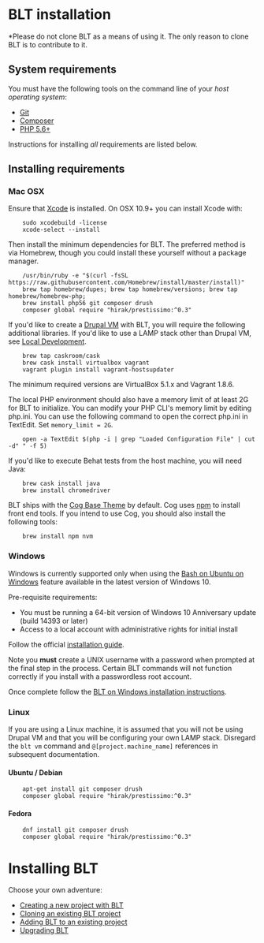 # BLT installation

*Please do not clone BLT as a means of using it. The only reason to clone BLT is to contribute to it.

## System requirements

You must have the following tools on the command line of your *host operating system*:

* [Git](https://git-scm.com/)
* [Composer](https://getcomposer.org/download/)
* [PHP 5.6+](http://php.net/manual/en/install.php)

Instructions for installing _all_ requirements are listed below.

## Installing requirements

### Mac OSX

Ensure that [Xcode](https://itunes.apple.com/us/app/xcode/id497799835?mt=12) is installed. On OSX 10.9+ you can install Xcode with:

        sudo xcodebuild -license
        xcode-select --install

Then install the  minimum dependencies for BLT. The preferred method is via Homebrew, though you could install these yourself without a package manager.

        /usr/bin/ruby -e "$(curl -fsSL https://raw.githubusercontent.com/Homebrew/install/master/install)"
        brew tap homebrew/dupes; brew tap homebrew/versions; brew tap homebrew/homebrew-php;
        brew install php56 git composer drush
        composer global require "hirak/prestissimo:^0.3"

If you'd like to create a [Drupal VM](https://www.drupalvm.com/) with BLT, you will require the following additional libraries. If you'd like to use a LAMP stack other than Drupal VM, see [Local Development](local-development.md).

        brew tap caskroom/cask
        brew cask install virtualbox vagrant
        vagrant plugin install vagrant-hostsupdater

The minimum required versions are VirtualBox 5.1.x and Vagrant 1.8.6.

The local PHP environment should also have a memory limit of at least 2G for BLT to initialize. You can modify your PHP CLI's memory limit by editing php.ini. You can use the following command to open the correct php.ini in TextEdit. Set `memory_limit = 2G`.

        open -a TextEdit $(php -i | grep "Loaded Configuration File" | cut -d" " -f 5)

If you'd like to execute Behat tests from the host machine, you will need Java:

        brew cask install java
        brew install chromedriver

BLT ships with the [Cog Base Theme](https://github.com/acquia-pso/cog) by default. Cog uses [npm](https://www.npmjs.com/) to install front end tools. If you intend to use Cog, you should also install the following tools:

        brew install npm nvm

### Windows

Windows is currently supported only when using the [Bash on Ubuntu on Windows](https://msdn.microsoft.com/en-us/commandline/wsl/about) feature available in the latest version of Windows 10.

Pre-requisite requirements:
  - You must be running a 64-bit version of Windows 10 Anniversary update (build 14393 or later)
  - Access to a local account with administrative rights for initial install

Follow the official [installation guide](https://msdn.microsoft.com/en-us/commandline/wsl/install_guide).

Note you **must** create a UNIX username with a password when prompted at the final step in the process. Certain BLT commands will not function correctly if you install with a passwordless root account.

Once complete follow the [BLT on Windows installation instructions](windows-install.md).

### Linux

If you are using a Linux machine, it is assumed that you will not be using Drupal VM and that you will be configuring your own LAMP stack. Disregard the `blt vm` command and `@[project.machine_name]` references in subsequent documentation.

#### Ubuntu / Debian

        apt-get install git composer drush
        composer global require "hirak/prestissimo:^0.3"

#### Fedora

        dnf install git composer drush
        composer global require "hirak/prestissimo:^0.3"

# Installing BLT

Choose your own adventure:

* [Creating a new project with BLT](creating-new-project.md)
* [Cloning an existing BLT project](onboarding.md)
* [Adding BLT to an existing project](adding-to-project.md)
* [Upgrading BLT](updating-blt.md)
